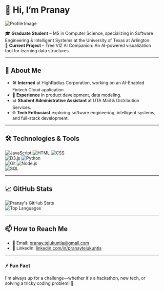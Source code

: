 # 👋 Hi, I’m Pranay

![Profile Image](![image](https://github.com/user-attachments/assets/283c5711-1e8d-4d0a-b104-f2b5e269d7ba)
)

🎓 **Graduate Student** – MS in Computer Science, specializing in Software Engineering & Intelligent Systems at the University of Texas at Arlington.  
🌱 **Current Project** – Tree VIZ AI Companion: An AI-powered visualization tool for learning data structures.

---

## 🚀 About Me  
- 🛠️ **Interned** at HighRadius Corporation, working on an AI-Enabled Fintech Cloud application.  
- 💼 **Experience** in product development, data modeling.  
- 📊 **Student Administrative Assistant** at UTA Mail & Distribution Services.  
- 🌐 **Tech Enthusiast** exploring software engineering, intelligent systems, and full-stack development.

---

## 🛠️ Technologies & Tools  
![JavaScript](https://img.shields.io/badge/JavaScript-F7DF1E?style=flat&logo=javascript&logoColor=black) 
![HTML](https://img.shields.io/badge/HTML5-E34F26?style=flat&logo=html5&logoColor=white) 
![CSS](https://img.shields.io/badge/CSS3-1572B6?style=flat&logo=css3&logoColor=white)  
![D3.js](https://img.shields.io/badge/D3.js-F9A03C?style=flat&logo=d3-dot-js&logoColor=black) 
![Python](https://img.shields.io/badge/Python-3776AB?style=flat&logo=python&logoColor=white)  
![Git](https://img.shields.io/badge/Git-F05032?style=flat&logo=git&logoColor=white) 
![Node.js](https://img.shields.io/badge/Node.js-339933?style=flat&logo=nodedotjs&logoColor=white)  
![SQL](https://img.shields.io/badge/SQL-4479A1?style=flat&logo=postgresql&logoColor=white) 

---

## 📈 GitHub Stats  
![Pranay's GitHub Stats](https://github-readme-stats.vercel.app/api?username=pranaytelukuntla&show_icons=true&theme=radical)  
![Top Languages](https://github-readme-stats.vercel.app/api/top-langs/?username=pranaytelukuntla&layout=compact&theme=radical)

---

## 📫 How to Reach Me  
- 📧 Email: [pranay.telukuntla@gmail.com](mailto:pranay.telukuntla@gmail.com)  
- 💼 LinkedIn: [linkedin.com/in/pranaytelukuntla](https://linkedin.com/in/pranaytelukuntla)

---

### ⚡ Fun Fact  
I'm always up for a challenge—whether it's a hackathon, new tech, or solving a tricky coding problem! 🚀


